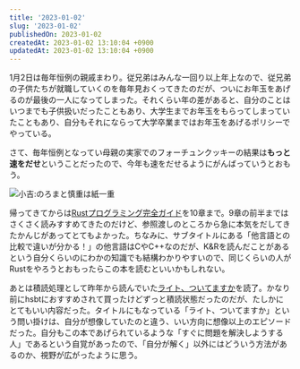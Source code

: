 ```yaml
---
title: '2023-01-02'
slug: '2023-01-02'
publishedOn: 2023-01-02
createdAt: 2023-01-02 13:10:04 +0900
updatedAt: 2023-01-02 13:10:04 +0900
---
```


1月2日は毎年恒例の親戚まわり。従兄弟はみんな一回り以上年上なので、従兄弟の子供たちが就職していくのを毎年見おくってきたのだが、ついにお年玉をあげるのが最後の一人になってしまった。それくらい年の差があると、自分のことはいつまでも子供扱いだったこともあり、大学生までお年玉をもらってしまっていたこともあり、自分もそれにならって大学卒業まではお年玉をあげるポリシーでやっている。

さて、毎年恒例となってい母親の実家でのフォーチュンクッキーの結果は**もっと速をだせ**ということだったので、今年も速をだせるようにがんばっていうとおもう。

![小吉:のろまと慎重は紙一重](https://lh3.googleusercontent.com/pw/AL9nZEVveKJencrC49C-Qzcb6vri9W1bIpl18XjAwT0qOhWb3Nv2HfPVnaSG9O589cfs_VXOX3sW3GBwx7KTaVAsiP5zXEmt79DGgeGRp7xEYev5J1WmxyA4792WqEVCgXG_7bukjRsTd-UP4ynu-Ss9Q906rQ=w800)


帰ってきてからは[Rustプログラミング完全ガイド](https://amzn.to/3Gwd7Vg)を10章まで。9章の前半まではさくさく読みすすめてきたのだけど、参照渡しのところから急に本気をだしてきたかんじがあってとてもよかった。ちなみに、サブタイトルにある「他言語との比較で違いが分かる！」の他言語はCやC++なのだが、K&Rを読んだことがあるという自分くらいのにわかの知識でも結構わかりやすいので、同じくらいの人がRustをやろうとおもったらこの本を読むといいかもしれない。

あとは積読処理として昨年から読んでいた[ライト、ついてますか](https://amzn.to/3YWwRsa)を読了。かなり前にhsbtにおすすめされて買ったけどずっと積読状態だったのだが、たしかにとてもいい内容だった。タイトルにもなっている「ライト、ついてますか」という問い掛けは、自分が想像していたのと違う、いい方向に想像以上のエピソードだった。自分もこの本であげられているような「すぐに問題を解決しようする人」であるという自覚があったので、「自分が解く」以外にはどういう方法があるのか、視野が広がったように思う。
